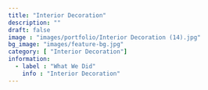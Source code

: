```yaml
---
title: "Interior Decoration"
description: ""
draft: false
image : "images/portfolio/Interior Decoration (14).jpg"
bg_image: "images/feature-bg.jpg"
category: [ "Interior Decoration"]
information:
  - label : "What We Did"
    info : "Interior Decoration"
---
```



